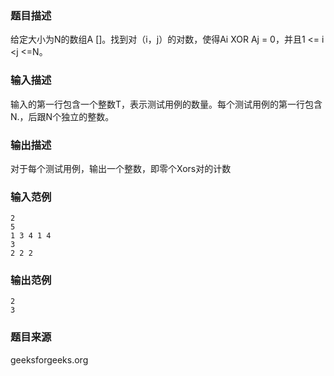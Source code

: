 ### 题目描述
给定大小为N的数组A []。找到对（i，j）的对数，使得Ai XOR Aj = 0，并且1 <= i <j <=N。
### 输入描述
输入的第一行包含一个整数T，表示测试用例的数量。每个测试用例的第一行包含N.，后跟N个独立的整数。
### 输出描述
对于每个测试用例，输出一个整数，即零个Xors对的计数
### 输入范例
```
2
5
1 3 4 1 4
3
2 2 2
```
### 输出范例
```
2
3
```
### 题目来源
geeksforgeeks.org
